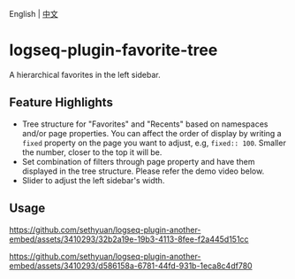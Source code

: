 English | [中文](README.zh.md)

# logseq-plugin-favorite-tree

A hierarchical favorites in the left sidebar.

## Feature Highlights

- Tree structure for "Favorites" and "Recents" based on namespaces and/or page properties. You can affect the order of display by writing a `fixed` property on the page you want to adjust, e.g, `fixed:: 100`. Smaller the number, closer to the top it will be.
- Set combination of filters through page property and have them displayed in the tree structure. Please refer the demo video below.
- Slider to adjust the left sidebar's width.

## Usage

https://github.com/sethyuan/logseq-plugin-another-embed/assets/3410293/32b2a19e-19b3-4113-8fee-f2a445d151cc

https://github.com/sethyuan/logseq-plugin-another-embed/assets/3410293/d586158a-6781-44fd-931b-1eca8c4df780
